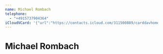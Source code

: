 ```yaml
---
name: Michael Rombach
telephone:
  - "+4915737904364"
iCloudVCard: '{"url":"https://contacts.icloud.com/311500889/carddavhome/card/DBB558E6-DBEB-4E08-876B-5FC6FBB05D9B.vcf","etag":"\"lqqi9fxr\"","data":"BEGIN:VCARD\r\nVERSION:3.0\r\nFN:\r\nN:;Michael Rombach;;;\r\nUID:DE226CFC-127C-4E46-AE14-863CC6E660F0\r\nPRODID:-//Apple Inc.//iOS 17.2.1//EN\r\nREV:2025-04-03T22:03:31Z\r\nORG:;\r\nTEL:+4915737904364\r\nEND:VCARD"}'
---
```

# Michael Rombach